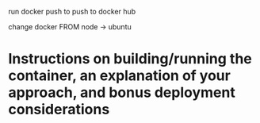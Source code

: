 run docker push to push to docker hub

change docker FROM node -> ubuntu

# Instructions on building/running the container, an explanation of your approach, and bonus deployment considerations
